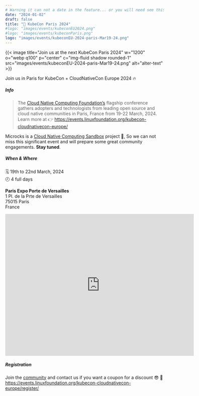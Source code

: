 ```yaml
---
# Warning it can not a date in the feature... or you will need see this MD online!
date: "2024-01-02"
draft: false
title: "🤝 KubeCon Paris 2024"
#logo: "images/events/kubeconEU2024.png"
#logo: "images/events/kubeconParis.png"
logo: "images/events/kubeconEU-2024-paris-Mar19-24.png"
---
```


{{< image title="Join us at the next KubeCon Paris 2024" w="1200" o="webp q100" p="center" c="img-fluid shadow rounded-1" src="images/events/kubeconEU-2024-paris-Mar19-24.png" alt="alter-text" >}}

Join us in Paris for KubeCon + CloudNativeCon Europe 2024 🔥

##### Info
>The [Cloud Native Computing Foundation’s](https://www.cncf.io/) flagship conference gathers adopters and technologists from leading open source and cloud native communities in Paris, France from 19-22 March, 2024. 
Learn more at 👉 https://events.linuxfoundation.org/kubecon-cloudnativecon-europe/

Microcks is a [Cloud Native Computing Sandbox](https://landscape.cncf.io/?selected=microcks) project 🚀, So we can not miss this significant event and will prepare some great community engagements. **Stay tuned**.

##### When & Where
🗓️ 19th to 22nd March, 2024<br>
🕗 4 full days 

**Paris Expo Porte de Versailles**<br>
1 Pl. de la Prte de Versailles<br>
75015 Paris<br>
France<br>
<iframe src="https://www.google.com/maps/embed?pb=!1m18!1m12!1m3!1d2626.4770332420912!2d2.2904507!3d48.8300389!2m3!1f0!2f0!3f0!3m2!1i1024!2i768!4f13.1!3m3!1m2!1s0x47e6707227dc3507%3A0xb95e16217b96a221!2sParis%20Expo%20Porte%20de%20Versailles!5e0!3m2!1sen!2sfr!4v1706742001097!5m2!1sen!2sfr" width="600" height="450" style="border:0;" allowfullscreen="" loading="lazy" referrerpolicy="no-referrer-when-downgrade"></iframe>

##### Registration
Join the [community](/community/) and contact us if you want a coupon for a discount 😎 👀 
https://events.linuxfoundation.org/kubecon-cloudnativecon-europe/register/
